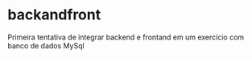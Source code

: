 # backandfront
Primeira tentativa de integrar backend e frontand em um exercício com banco de dados MySql
